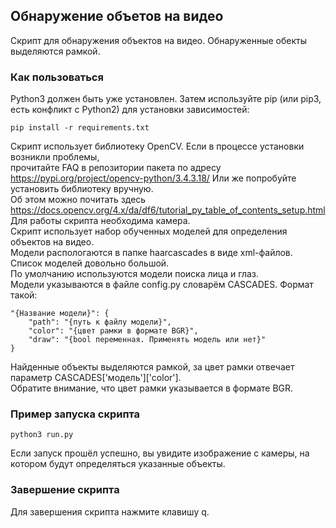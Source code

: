 ## Обнаружение объетов на видео
Скрипт для обнаружения объектов на видео. Обнаруженные обекты выделяются рамкой.

### Как пользоваться 
Python3 должен быть уже установлен. Затем используйте pip (или pip3, есть конфликт с Python2) для установки зависимостей:

    pip install -r requirements.txt

Скрипт использует библиотеку OpenCV. Если в процессе установки возникли проблемы,  
прочитайте FAQ в репозитории пакета по адресу https://pypi.org/project/opencv-python/3.4.3.18/
Или же попробуйте установить библиотеку вручную.  
Об этом можно почитать здесь https://docs.opencv.org/4.x/da/df6/tutorial_py_table_of_contents_setup.html  
Для работы скрипта необходима камера.  
Скрипт использует набор обученных моделей для определения объектов на видео.  
Модели распологаются в папке haarcascades в виде xml-файлов. Список моделей довольно большой.  
По умолчанию используются модели поиска лица и глаз.  
Модели указываются в файле config.py словарём CASCADES. Формат такой:  
    
    "{Название модели}": {
        "path": "{путь к файлу модели}",
        "color": "{цвет рамки в формате BGR}",
        "draw": "{bool переменная. Применять модель или нет}"
    }

Найденные объекты выделяются рамкой, за цвет рамки отвечает параметр CASCADES['модель']['color'].  
Обратите внимание, что цвет рамки указывается в формате BGR.    

### Пример запуска скрипта

    python3 run.py

Если запуск прошёл успешно, вы увидите изображение с камеры, на котором будут определяться указанные объекты.  

### Завершение скрипта
Для завершения скрипта нажмите клавишу q.  
